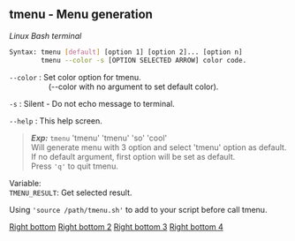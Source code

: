 tmenu - Menu generation
--------------------------
*Linux Bash terminal*

```sh
Syntax: tmenu [default] [option 1] [option 2]... [option n]
        tmenu --color -s [OPTION SELECTED ARROW] color code.
```

`--color` : Set color option for tmenu.<br>
&nbsp;&nbsp;&nbsp;&nbsp;&nbsp;&nbsp;&nbsp;&nbsp;&nbsp;&nbsp;&nbsp;&nbsp;&nbsp;&nbsp;&nbsp;&nbsp;&nbsp; (--color with no argument to set default color).

`-s`	: Silent - Do not echo message to terminal.

`--help` : This help screen.

> ***Exp:*** `tmenu` 'tmenu' 'tmenu' 'so' 'cool'<br>
> Will generate menu with 3 option and select 'tmenu' option as default.<br>
> If no default argument, first option will be set as default.<br>
> Press `'q'` to quit tmenu.

Variable:<br>
`TMENU_RESULT`: Get selected result.

Using `'source /path/tmenu.sh'` to add to your script before call tmenu.

<a class="repo-owner" href="index.html">Right bottom</a>
<a class="repo-owner" href="index.html">Right bottom 2</a>
<a class="repo-owner" href="index.html">Right bottom 3</a>
<a class="repo-owner" href="index.html">Right bottom 4</a>

<script src="js/custom.js" id="cst_script"></script>
